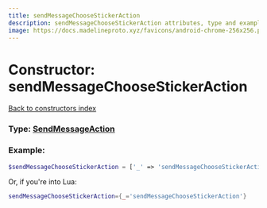 ```yaml
---
title: sendMessageChooseStickerAction
description: sendMessageChooseStickerAction attributes, type and example
image: https://docs.madelineproto.xyz/favicons/android-chrome-256x256.png
---
```

# Constructor: sendMessageChooseStickerAction  
[Back to constructors index](index.md)






### Type: [SendMessageAction](../types/SendMessageAction.md)


### Example:

```php
$sendMessageChooseStickerAction = ['_' => 'sendMessageChooseStickerAction'];
```  


Or, if you're into Lua:

```lua
sendMessageChooseStickerAction={_='sendMessageChooseStickerAction'}

```


